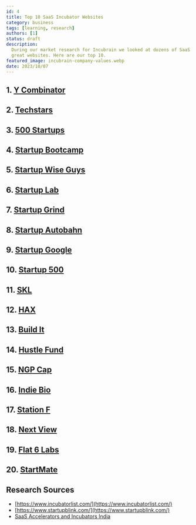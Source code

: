 ```yaml
---
id: 4
title: Top 10 SaaS Incubator Websites
category: business
tags: [learning, research]
authors: [1]
status: draft
description:
  During our market research for Incubrain we looked at dozens of SaaS incubators, we found a lot of
  great websites. Here are our top 10.
featured_image: incubrain-company-values.webp
date: 2023/10/07
---
```


## 1. [Y Combinator](https://www.ycombinator.com/)

## 2. [Techstars](https://www.techstars.com/)

## 3. [500 Startups](https://500.co/)

## 4. [Startup Bootcamp](https://www.startupbootcamp.org/)

## 5. [Startup Wise Guys](https://startupwiseguys.com/)

## 6. [Startup Lab](https://startuplab.no/)

## 7. [Startup Grind](https://www.startupgrind.com/)

## 8. [Startup Autobahn](https://startup-autobahn.com/)

## 9. [Startup Google](https://startup.google.com/)

## 10. [Startup 500](https://500.co/)

## 11. [SKL](https://skl.vc/)

## 12. [HAX](https://hax.co/)

## 13. [Build It](https://www.buildit.lv/)

## 14. [Hustle Fund](https://www.hustlefund.vc/)

## 15. [NGP Cap](https://www.ngpcap.com)

## 16. [Indie Bio](https://indiebio.co/)

## 17. [Station F](https://stationf.co/)

## 18. [Next View](https://nextview.vc/)

## 19. [Flat 6 Labs](https://www.flat6labs.com/)

## 20. [StartMate](https://www.startmate.com/)

## Research Sources

- [https://www.incubatorlist.com/](https://www.incubatorlist.com/)
- [https://www.startupblink.com/](https://www.startupblink.com/)
- [SaaS Accelerators and Incubators India](https://growfusely.com/blog/saas-accelerators-and-incubators-india/)
